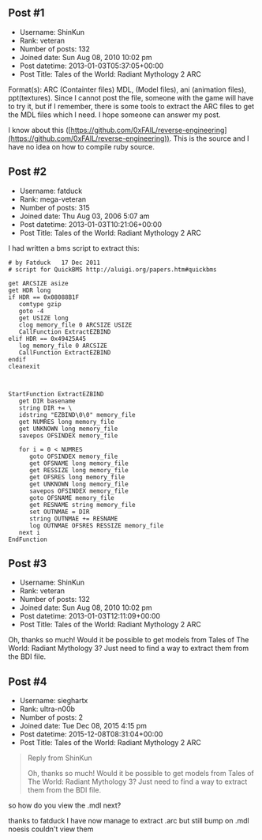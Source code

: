 ## Post #1
- Username: ShinKun
- Rank: veteran
- Number of posts: 132
- Joined date: Sun Aug 08, 2010 10:02 pm
- Post datetime: 2013-01-03T05:37:05+00:00
- Post Title: Tales of the World: Radiant Mythology 2 ARC

Format(s): ARC (Containter files) MDL, (Model files), ani (animation files), ppt(textures).
Since I cannot post the file, someone with the game will have to try it, but if I remember, there is some tools to extract the ARC files to get the MDL files which I need.  I hope someone can answer my post.

I know about this ([https://github.com/0xFAIL/reverse-engineering](https://github.com/0xFAIL/reverse-engineering)). This is the source and I have no idea on how to compile ruby source.
## Post #2
- Username: fatduck
- Rank: mega-veteran
- Number of posts: 315
- Joined date: Thu Aug 03, 2006 5:07 am
- Post datetime: 2013-01-03T10:21:06+00:00
- Post Title: Tales of the World: Radiant Mythology 2 ARC

I had written a bms script to extract this:

```
# by Fatduck   17 Dec 2011
# script for QuickBMS http://aluigi.org/papers.htm#quickbms

get ARCSIZE asize
get HDR long
if HDR == 0x08088B1F
   comtype gzip
   goto -4
   get USIZE long
   clog memory_file 0 ARCSIZE USIZE
   CallFunction ExtractEZBIND
elif HDR == 0x49425A45
   log memory_file 0 ARCSIZE
   CallFunction ExtractEZBIND
endif
cleanexit



StartFunction ExtractEZBIND
   get DIR basename
   string DIR += \
   idstring "EZBIND\0\0" memory_file
   get NUMRES long memory_file
   get UNKNOWN long memory_file
   savepos OFSINDEX memory_file

   for i = 0 < NUMRES
      goto OFSINDEX memory_file
      get OFSNAME long memory_file
      get RESSIZE long memory_file
      get OFSRES long memory_file
      get UNKNOWN long memory_file
      savepos OFSINDEX memory_file
      goto OFSNAME memory_file
      get RESNAME string memory_file
      set OUTNMAE = DIR
      string OUTNMAE += RESNAME
      log OUTNMAE OFSRES RESSIZE memory_file
   next i
EndFunction
```
## Post #3
- Username: ShinKun
- Rank: veteran
- Number of posts: 132
- Joined date: Sun Aug 08, 2010 10:02 pm
- Post datetime: 2013-01-03T12:11:09+00:00
- Post Title: Tales of the World: Radiant Mythology 2 ARC

Oh, thanks so much! Would it be possible to get models from Tales of The World: Radiant Mythology 3? Just need to find a way to extract them from the BDI file.
## Post #4
- Username: sieghartx
- Rank: ultra-n00b
- Number of posts: 2
- Joined date: Tue Dec 08, 2015 4:15 pm
- Post datetime: 2015-12-08T08:31:04+00:00
- Post Title: Tales of the World: Radiant Mythology 2 ARC

> Reply from ShinKun
>
> Oh, thanks so much! Would it be possible to get models from Tales of The World: Radiant Mythology 3? Just need to find a way to extract them from the BDI file.

so how do you view the .mdl next?

thanks to fatduck I have now manage to extract .arc but still bump on .mdl
noesis couldn't view them

